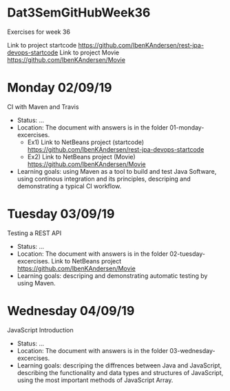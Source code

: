 # Dat3SemGitHubWeek36
Exercises for week 36

Link to project startcode
https://github.com/IbenKAndersen/rest-jpa-devops-startcode
Link to project Movie
https://github.com/IbenKAndersen/Movie

# Monday 02/09/19
CI with Maven and Travis

- Status: ...
- Location: The document with answers is in the folder 01-monday-excercises. 
    - Ex1) Link to NetBeans project (startcode) https://github.com/IbenKAndersen/rest-jpa-devops-startcode
    - Ex2) Link to NetBeans project (Movie) https://github.com/IbenKAndersen/Movie
- Learning goals: using Maven as a tool to build and test Java Software, using continous integration and its principles, descriping and demonstrating a typical CI workflow.

# Tuesday 03/09/19
Testing a REST API

- Status: ...
- Location: The document with answers is in the folder 02-tuesday-excercises. Link to NetBeans project https://github.com/IbenKAndersen/Movie
- Learning goals: descriping and demonstrating automatic testing by using Maven. 

# Wednesday 04/09/19
JavaScript Introduction

- Status: ...
- Location: The document with answers is in the folder 03-wednesday-excercises. 
- Learning goals: descriping the diffrences between Java and JavaScript, describing the functionality and data types and structures of JavaScript, using the most important methods of JavaScript Array. 
